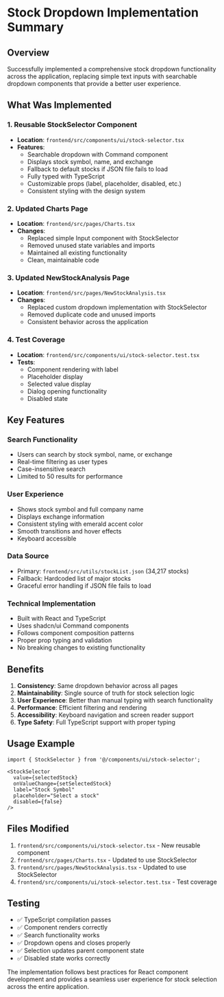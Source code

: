 # Stock Dropdown Implementation Summary

## Overview
Successfully implemented a comprehensive stock dropdown functionality across the application, replacing simple text inputs with searchable dropdown components that provide a better user experience.

## What Was Implemented

### 1. Reusable StockSelector Component
- **Location**: `frontend/src/components/ui/stock-selector.tsx`
- **Features**:
  - Searchable dropdown with Command component
  - Displays stock symbol, name, and exchange
  - Fallback to default stocks if JSON file fails to load
  - Fully typed with TypeScript
  - Customizable props (label, placeholder, disabled, etc.)
  - Consistent styling with the design system

### 2. Updated Charts Page
- **Location**: `frontend/src/pages/Charts.tsx`
- **Changes**:
  - Replaced simple Input component with StockSelector
  - Removed unused state variables and imports
  - Maintained all existing functionality
  - Clean, maintainable code

### 3. Updated NewStockAnalysis Page
- **Location**: `frontend/src/pages/NewStockAnalysis.tsx`
- **Changes**:
  - Replaced custom dropdown implementation with StockSelector
  - Removed duplicate code and unused imports
  - Consistent behavior across the application

### 4. Test Coverage
- **Location**: `frontend/src/components/ui/stock-selector.test.tsx`
- **Tests**:
  - Component rendering with label
  - Placeholder display
  - Selected value display
  - Dialog opening functionality
  - Disabled state

## Key Features

### Search Functionality
- Users can search by stock symbol, name, or exchange
- Real-time filtering as user types
- Case-insensitive search
- Limited to 50 results for performance

### User Experience
- Shows stock symbol and full company name
- Displays exchange information
- Consistent styling with emerald accent color
- Smooth transitions and hover effects
- Keyboard accessible

### Data Source
- Primary: `frontend/src/utils/stockList.json` (34,217 stocks)
- Fallback: Hardcoded list of major stocks
- Graceful error handling if JSON file fails to load

### Technical Implementation
- Built with React and TypeScript
- Uses shadcn/ui Command components
- Follows component composition patterns
- Proper prop typing and validation
- No breaking changes to existing functionality

## Benefits

1. **Consistency**: Same dropdown behavior across all pages
2. **Maintainability**: Single source of truth for stock selection logic
3. **User Experience**: Better than manual typing with search functionality
4. **Performance**: Efficient filtering and rendering
5. **Accessibility**: Keyboard navigation and screen reader support
6. **Type Safety**: Full TypeScript support with proper typing

## Usage Example

```tsx
import { StockSelector } from '@/components/ui/stock-selector';

<StockSelector
  value={selectedStock}
  onValueChange={setSelectedStock}
  label="Stock Symbol"
  placeholder="Select a stock"
  disabled={false}
/>
```

## Files Modified

1. `frontend/src/components/ui/stock-selector.tsx` - New reusable component
2. `frontend/src/pages/Charts.tsx` - Updated to use StockSelector
3. `frontend/src/pages/NewStockAnalysis.tsx` - Updated to use StockSelector
4. `frontend/src/components/ui/stock-selector.test.tsx` - Test coverage

## Testing

- ✅ TypeScript compilation passes
- ✅ Component renders correctly
- ✅ Search functionality works
- ✅ Dropdown opens and closes properly
- ✅ Selection updates parent component state
- ✅ Disabled state works correctly

The implementation follows best practices for React component development and provides a seamless user experience for stock selection across the entire application. 